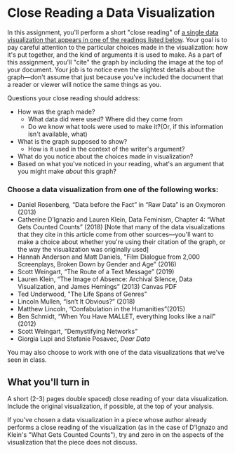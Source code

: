 # Close Reading a Data Visualization

In this assignment, you'll perform a short "close reading" of [a single data visualization that appears in one of the readings listed below](#choose-a-data-visualization-from-one-of-the-following-works). Your goal is to pay careful attention to the particular choices made in the visualization: how it's put together, and the kind of arguments it is used to make. As a part of this assignment, you'll "cite" the graph by including the image at the top of your document. Your job is to notice even the slightest details about the graph––don't assume that just because you've included the document that a reader or viewer will notice the same things as you.

Questions your close reading should address:

- How was the graph made? 
	- What data did were used? Where did they come from
	- Do we know what tools were used to make it?(Or, if this information isn't available, what)
- What is the graph supposed to show?
	- How is it used in the context of the writer's argument?
- What do you notice about the choices made in visualization?
- Based on what you've noticed in your reading, what's an argument that you might make *about* this graph? 


### Choose a data visualization from one of the following works:

- Daniel Rosenberg, “Data before the Fact” in “Raw Data” is an Oxymoron (2013)
- Catherine D’Ignazio and Lauren Klein, Data Feminism, Chapter 4: “What Gets Counted Counts” (2018) [Note that many of the data visualizations that they cite in this article come from other sources––you'll want to make a choice about whether you're using their citation of the graph, or the way the visualization was originally used]
- Hannah Anderson and Matt Daniels, "Film Dialogue from 2,000 Screenplays, Broken Down by Gender and Age" (2016)
- Scott Weingart, “The Route of a Text Message” (2019)
- Lauren Klein, “The Image of Absence: Archival Silence, Data Visualization, and James Hemings” (2013) Canvas PDF
- Ted Underwood, "The Life Spans of Genres"
- Lincoln Mullen, “Isn’t It Obvious?” (2018)
- Matthew Lincoln, “Confabulation in the Humanities”(2015)
- Ben Schmidt, “When You Have MALLET, everything looks like a nail” (2012)
- Scott Weingart, "Demystifying Networks"
- Giorgia Lupi and Stefanie Posavec, *Dear Data*

You may also choose to work with one of the data visualizations that we've seen in class.


## What you'll turn in

A short (2-3) pages double spaced) close reading of your data visualization. Include the original visualization, if possible, at the top of your analysis.  

If you've chosen a data visualization in a piece whose author already performs a close reading of the visualization (as in the case of D'Ignazo and Klein's "What Gets Counted Counts"), try and zero in on the aspects of the visualization that the piece does not discuss. 
